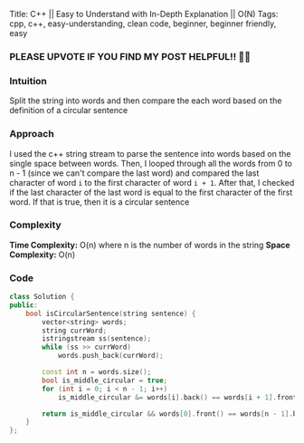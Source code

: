 Title: C++ || Easy to Understand with In-Depth Explanation || O(N)
Tags: cpp, c++, easy-understanding, clean code, beginner, beginner friendly, easy

### PLEASE UPVOTE IF YOU FIND MY POST HELPFUL!! 🥺😁

### Intuition

Split the string into words and then compare the each word based on the definition of a circular sentence

### Approach

I used the c++ string stream to parse the sentence into words based on the single space between words. Then, I looped through all the words from 0 to n - 1 (since we can't compare the last word) and compared the last character of word `i` to the first character of word `i + 1`. After that, I checked if the last character of the last word is equal to the first character of the first word. If that is true, then it is a circular sentence

### Complexity

**Time Complexity:** O(n) where n is the number of words in the string
**Space Complexity:** O(n)

### Code

```c++
class Solution {
public:
    bool isCircularSentence(string sentence) {
        vector<string> words;
        string currWord;
        istringstream ss(sentence);
        while (ss >> currWord)
            words.push_back(currWord);

        const int n = words.size();
        bool is_middle_circular = true;
        for (int i = 0; i < n - 1; i++)
            is_middle_circular &= words[i].back() == words[i + 1].front();

        return is_middle_circular && words[0].front() == words[n - 1].back();
    }
};
```